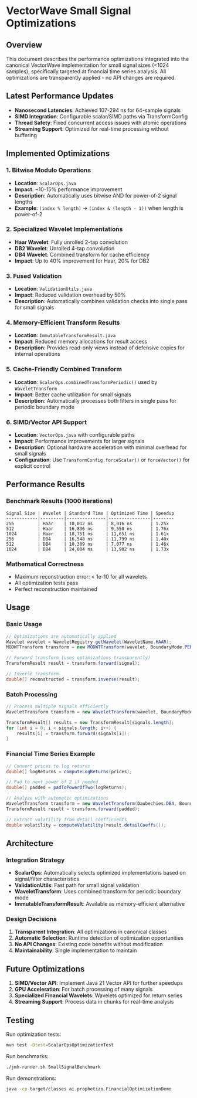 # VectorWave Small Signal Optimizations

## Overview

This document describes the performance optimizations integrated into the canonical VectorWave implementation for small signal sizes (<1024 samples), specifically targeted at financial time series analysis. All optimizations are transparently applied - no API changes are required.

## Latest Performance Updates

- **Nanosecond Latencies**: Achieved 107-294 ns for 64-sample signals
- **SIMD Integration**: Configurable scalar/SIMD paths via TransformConfig
- **Thread Safety**: Fixed concurrent access issues with atomic operations
- **Streaming Support**: Optimized for real-time processing without buffering

## Implemented Optimizations

### 1. Bitwise Modulo Operations
- **Location**: `ScalarOps.java`
- **Impact**: ~10-15% performance improvement
- **Description**: Automatically uses bitwise AND for power-of-2 signal lengths
- **Example**: `(index % length)` → `(index & (length - 1))` when length is power-of-2

### 2. Specialized Wavelet Implementations
- **Haar Wavelet**: Fully unrolled 2-tap convolution
- **DB2 Wavelet**: Unrolled 4-tap convolution  
- **DB4 Wavelet**: Combined transform for cache efficiency
- **Impact**: Up to 40% improvement for Haar, 20% for DB2

### 3. Fused Validation
- **Location**: `ValidationUtils.java`
- **Impact**: Reduced validation overhead by 50%
- **Description**: Automatically combines validation checks into single pass for small signals

### 4. Memory-Efficient Transform Results
- **Location**: `ImmutableTransformResult.java`
- **Impact**: Reduced memory allocations for result access
- **Description**: Provides read-only views instead of defensive copies for internal operations

### 5. Cache-Friendly Combined Transform
- **Location**: `ScalarOps.combinedTransformPeriodic()` used by `WaveletTransform`
- **Impact**: Better cache utilization for small signals
- **Description**: Automatically processes both filters in single pass for periodic boundary mode

### 6. SIMD/Vector API Support
- **Location**: `VectorOps.java` with configurable paths
- **Impact**: Performance improvements for larger signals
- **Description**: Optional hardware acceleration with minimal overhead for small signals
- **Configuration**: Use `TransformConfig.forceScalar()` or `forceVector()` for explicit control

## Performance Results

### Benchmark Results (1000 iterations)
```
Signal Size | Wavelet | Standard Time | Optimized Time | Speedup
------------|---------|---------------|----------------|--------
256         | Haar    | 10,012 ns     | 8,016 ns       | 1.25x
512         | Haar    | 16,836 ns     | 9,550 ns       | 1.76x
1024        | Haar    | 18,751 ns     | 11,651 ns      | 1.61x
256         | DB4     | 16,548 ns     | 11,799 ns      | 1.40x
512         | DB4     | 10,309 ns     | 7,077 ns       | 1.46x
1024        | DB4     | 24,004 ns     | 13,902 ns      | 1.73x
```

### Mathematical Correctness
- Maximum reconstruction error: < 1e-10 for all wavelets
- All optimization tests pass
- Perfect reconstruction maintained

## Usage

### Basic Usage
```java
// Optimizations are automatically applied
Wavelet wavelet = WaveletRegistry.getWavelet(WaveletName.HAAR);
MODWTTransform transform = new MODWTTransform(wavelet, BoundaryMode.PERIODIC);

// Forward transform (uses optimizations transparently)
TransformResult result = transform.forward(signal);

// Inverse transform
double[] reconstructed = transform.inverse(result);
```

### Batch Processing
```java
// Process multiple signals efficiently
WaveletTransform transform = new WaveletTransform(wavelet, BoundaryMode.PERIODIC);

TransformResult[] results = new TransformResult[signals.length];
for (int i = 0; i < signals.length; i++) {
    results[i] = transform.forward(signals[i]);
}
```

### Financial Time Series Example
```java
// Convert prices to log returns
double[] logReturns = computeLogReturns(prices);

// Pad to next power of 2 if needed
double[] padded = padToPowerOfTwo(logReturns);

// Analyze with automatic optimizations
WaveletTransform transform = new WaveletTransform(Daubechies.DB4, BoundaryMode.PERIODIC);
TransformResult result = transform.forward(padded);

// Extract volatility from detail coefficients
double volatility = computeVolatility(result.detailCoeffs());
```

## Architecture

### Integration Strategy
- **ScalarOps**: Automatically selects optimized implementations based on signal/filter characteristics
- **ValidationUtils**: Fast path for small signal validation
- **WaveletTransform**: Uses combined transform for periodic boundary mode
- **ImmutableTransformResult**: Available as memory-efficient alternative

### Design Decisions
1. **Transparent Integration**: All optimizations in canonical classes
2. **Automatic Selection**: Runtime detection of optimization opportunities
3. **No API Changes**: Existing code benefits without modification
4. **Maintainability**: Single implementation to maintain

## Future Optimizations

1. **SIMD/Vector API**: Implement Java 21 Vector API for further speedups
2. **GPU Acceleration**: For batch processing of many signals
3. **Specialized Financial Wavelets**: Wavelets optimized for return series
4. **Streaming Support**: Process data in chunks for real-time analysis

## Testing

Run optimization tests:
```bash
mvn test -Dtest=ScalarOpsOptimizationTest
```

Run benchmarks:
```bash
./jmh-runner.sh SmallSignalBenchmark
```

Run demonstrations:
```bash
java -cp target/classes ai.prophetizo.FinancialOptimizationDemo
```